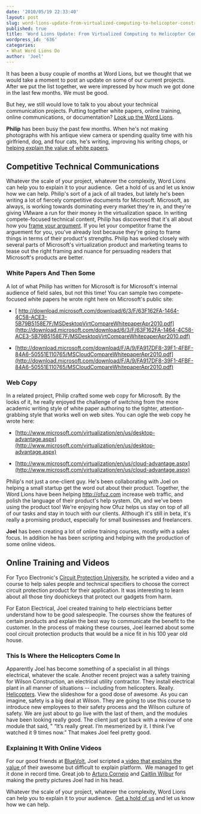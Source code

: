 ```yaml
---
date: '2010/05/19 22:33:40'
layout: post
slug: word-lions-update-from-virtualized-computing-to-helicopter-construction
published: true
title: 'Word Lions Update: From Virtualized Computing to Helicopter Construction'
wordpress_id: '636'
categories:
- What Word Lions Do
author: 'Joel'
---
```


It has been a busy couple of months at Word Lions, but we thought that we would take a moment to post an update on some of our current projects.  After we put the list together, we were impressed by how much we got done in the last few months.  We must be good.

But hey, we still would love to talk to you about your technical communication projects.  Putting together white papers, online training, online communications, or documentation?  [Look up the Word Lions](/contact).

**Philip** has been busy the past few months. When he's not making photographs with his antique view camera or spending quality time with his girlfriend, dog, and four cats, he's writing, improving his writing chops, or [helping explain the value of white papers](http://wordlions.com/why-white-papers/).


## Competitive Technical Communications


 Whatever the scale of your project, whatever the complexity, Word Lions can help you to explain it to your audience.  Get a hold of us and let us know how we can help. Philip's sort of a jack of all trades, but lately he's been writing a lot of fiercely competitive documents for Microsoft. Microsoft, as always, is working towards dominating every market they're in, and they're giving VMware a run for their money in the virtualization space. In writing compete-focused technical content, Philip has discovered that it's all about how you [frame your argument](http://wordlions.com/how-to-win-any-argument/).  If you let your competitor frame the arguement for you, you've already lost because they're going to frame things in terms of their product's strengths. Philip has worked closely with several parts of Microsoft's virtualization product and marketing teams to tease out the right framing and nuance for persuading readers that Microsoft's products are better.


### 




### White Papers And Then Some


A lot of what Philip has written for Microsoft is for Microsoft's internal audience of field sales, but not this time! You can sample two compete-focused white papers he wrote right here on Microsoft's public site:



	
* [ http://download.microsoft.com/download/6/3/F/63F162FA-1464-4C58-ACE3-5B79B5158E7F/MSDesktopVirtCompareWhitepaperApr2010.pdf](http://download.microsoft.com/download/6/3/F/63F162FA-1464-4C58-ACE3-5B79B5158E7F/MSDesktopVirtCompareWhitepaperApr2010.pdf)

	
* [http://download.microsoft.com/download/F/A/9/FA917DF8-39F1-4FBF-84A6-50551E110765/MSCloudCompareWhitepaperApr2010.pdf](http://download.microsoft.com/download/F/A/9/FA917DF8-39F1-4FBF-84A6-50551E110765/MSCloudCompareWhitepaperApr2010.pdf)




### Web Copy


In a related project, Philip crafted some web copy for Microsoft. By the looks of it, he really enjoyed the challenge of switching from the more academic writing style of white paper authoring to the tighter, attention-grabbing style that works well on web sites. You can ogle the web copy he wrote here:



	
* [http://www.microsoft.com/virtualization/en/us/desktop-advantage.aspx](http://www.microsoft.com/virtualization/en/us/desktop-advantage.aspx)

	
* [http://www.microsoft.com/virtualization/en/us/cloud-advantage.aspx](http://www.microsoft.com/virtualization/en/us/cloud-advantage.aspx)


Philip's not just a one-client guy. He's been collaborating with Joel on helping a small startup get the word out about their product. Together, the Word Lions have been helping http://ofuz.com increase web traffic, and polish the language of their product's help system. Oh, and we've been using the product too! We're enjoying how Ofuz helps us stay on top of all of our tasks and stay in touch with our clients. Although it's still in beta, it's really a promising product, especially for small businesses and freelancers.

**Joel** has been creating a lot of online training courses, mostly with a sales focus. In addition he has been scripting and helping with the production of some online videos.


## Online Training and Videos


For Tyco Electronic's [Circuit Protection University](circuitprotection.com"), he scripted a video and a course to help sales people and technical specifiers to choose the correct circuit protection product for their application.  It was interesting to learn about all those tiny doohickeys that protect our gadgets from harm.

For Eaton Electrical, Joel created training to help electricians better understand how to be good salespeople.  The courses show the features of certain products and explain the best way to communicate the benefit to the customer.  In the process of making these courses, Joel learned about some cool circuit protection products that would be a nice fit in his 100 year old house.


### This Is Where the Helicopters Come In


Apparently Joel has become something of a specialist in all things electrical, whatever the scale.  Another recent project was a safety training for Wilson Construction, an electrical utility contractor. They install electrical plant in all manner of situations -- including from helicopters. Really. [Helicopters](http://www.wilsonconst.com/helicopter_services.asp). View the slideshow for a good dose of awesome.  As you can imagine, safety is a big deal at Wilson.  They are going to use this course to introduce new employees to their safety process and the Wilson culture of safety.  We are just about to go live with the last of them, and the modules have been looking really good.  The client just got back with a review of one module that said, " “It’s really great. I’m mesmerized by it. I think I’ve watched it 9 times now.” That makes Joel feel pretty good.


### Explaining It With Online Videos


For our good friends at [BlueVolt](http://bluevolt.com), Joel scripted a[ video that explains the value ](http://vimeo.com/moogaloop.swf?clip_id=10881112)of their awesome but difficult to explain platform.  We managed to get it done in record time.  Great job to [Arturo Cornejo](http://www.elarturex.com/) and [Caitlin Wilbur](http://caitlinwilbert.com/) for making the pretty pictures Joel had in his head.

Whatever the scale of your project, whatever the complexity, Word Lions can help you to explain it to your audience.  [Get a hold of us](/contact) and let us know how we can help.
